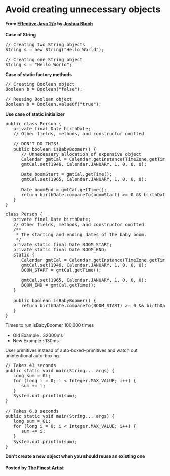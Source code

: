 # Avoid creating unnecessary objects

#### From <u>[Effective Java 2/e](https://books.google.co.kr/books/about/Effective_Java.html?id=ka2VUBqHiWkC&hl=en)</u> by <u>[Joshua Bloch](https://en.wikipedia.org/wiki/Joshua_Bloch)</u>

**Case of String**
<pre class="prettyprint">
// Creating two String objects
String s = new String("Hello World");

// Creating one String object
String s = "Hello World";
</pre>

**Case of static factory methods**
<pre class="prettyprint">
// Creating Boolean object
Boolean b = Boolean("false");

// Reusing Boolean object
Boolean b = Boolean.valueOf("true");
</pre>

**Use case of static initializer**
<pre class="prettyprint">
public class Person {
   private final Date birthDate;
   // Other fields, methods, and constructor omitted

   // DON'T DO THIS!
   public boolean isBabyBoomer() {
      // Unnecessary allocation of expensive object
      Calendar gmtCal = Calendar.getInstance(TimeZone.getTimeZone("GMT"));
      gmtCal.set(1946, Calendar.JANUARY, 1, 0, 0, 0);

      Date boomStart = gmtCal.getTime();
      gmtCal.set(1965, Calendar.JANUARY, 1, 0, 0, 0);

      Date boomEnd = gmtCal.getTime();
      return birthDate.compareTo(boomStart) &gt;= 0 && birthDate.compareTo(boomEnd) &lt; 0;
   }
}
</pre>

<pre class="prettyprint">
class Person {
   private final Date birthDate;
   // Other fields, methods, and constructor omitted
   /**
    * The starting and ending dates of the baby boom.
    */
   private static final Date BOOM_START;
   private static final Date BOOM_END;
   static {
      Calendar gmtCal = Calendar.getInstance(TimeZone.getTimeZone("GMT"));
      gmtCal.set(1946, Calendar.JANUARY, 1, 0, 0, 0);
      BOOM_START = gmtCal.getTime();

      gmtCal.set(1965, Calendar.JANUARY, 1, 0, 0, 0);
      BOOM_END = gmtCal.getTime();
   }

   public boolean isBabyBoomer() {
      return birthDate.compareTo(BOOM_START) &gt;= 0 && birthDate.compareTo(BOOM_END) &lt; 0;
   }
}
</pre>

Times to run isBabyBoomer 100,000 times
   * Old Example : 32000ms
   * New Example : 130ms


User primitives instead of auto-boxed-primitives and watch out unintentional auto-boxing
<pre class="prettyprint">
// Takes 43 seconds
public static void main(String... args) {
   Long sum = 0L;
   for (long i = 0; i &lt; Integer.MAX_VALUE; i++) {
      sum += i;
   }
   System.out.println(sum);
}

// Takes 6.8 seconds
public static void main(String... args) {
   long sum = 0L;
   for (long i = 0; i &lt; Integer.MAX_VALUE; i++) {
      sum += i;
   }
   System.out.println(sum);
}
</pre>

**Don’t create a new object when you should reuse an existing one**

#### Posted by <u>[The Finest Artist](http://thefinestartist.com)
